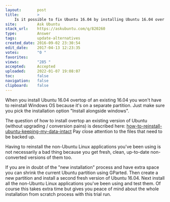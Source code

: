 ```yaml
---
layout:       post
title:        >
    Is it possible to fix Ubuntu 16.04 by installing Ubuntu 16.04 over the top of the existing Ubuntu 16.04?
site:         Ask Ubuntu
stack_url:    https://askubuntu.com/q/820260
type:         Answer
tags:         update-alternatives
created_date: 2016-09-02 23:30:54
edit_date:    2017-04-13 12:23:35
votes:        "0 "
favorites:    
views:        "285 "
accepted:     Accepted
uploaded:     2022-01-07 19:08:07
toc:          false
navigation:   false
clipboard:    false
---
```


When you install Ubuntu 16.04 overtop of an existing 16.04 you won't have to reinstall Windows OS because it's on a separate partition. Just make sure you pick the installation option "Install alongside windows".

The question of how to install overtop an existing version of Ubuntu (without upgrading / conversion pains) is described here: [how-to-reinstall-ubuntu-keeping-my-data-intact][1] Pay close attention to the files that need to be backed up.

Having to reinstall the non-Ubuntu Linux applications you've been using is not necessarily a bad thing because you get fresh, clean, up-to-date non-converted versions of them too.

If you are in doubt of the "new installation" process and have extra space you can shrink the current Ubuntu partition using GParted. Then create a new partition and install a second fresh version of Ubuntu 16.04. Next install all the non-Ubuntu Linux applications you've been using and test them. Of course this takes extra time but gives you peace of mind about the whole installation from scratch process with this trial run.

  [1]: https://askubuntu.com/questions/19808/how-to-reinstall-ubuntu-keeping-my-data-intact
